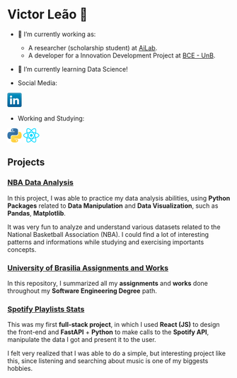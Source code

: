 # Victor Leão 🐍

- 🔭 I’m currently working as:
  - A researcher (scholarship student) at [AiLab](https://ailab.unb.br/).
  - A developer for a Innovation Development Project at [BCE - UnB](https://bce.unb.br/).
- 🌱 I’m currently learning Data Science!

- Social Media:

[![LinkedIn](./linkedin.png)]([https://www.linkedin.com/in/hussainweb/](https://www.linkedin.com/in/victor-leaoo/))

- Working and Studying:

<a href="https://www.python.org/" title="Python"><img src="./python.png" /></a>
<a href="https://reactjs.org/" title="React"><img src="./react.png" /></a>

## Projects

### [NBA Data Analysis](https://github.com/victorleaoo/NBA-Data-Science-Project)
  In this project, I was able to practice my data analysis abilities, using **Python Packages** related to **Data Manipulation** and **Data Visualization**, such as **Pandas**, **Matplotlib**.

  It was very fun to analyze and understand various datasets related to the National Basketball Association (NBA). I could find a lot of interesting patterns and informations while studying and exercising importants concepts.

### [University of Brasilia Assignments and Works](https://github.com/victorleaoo/UnB-Software)
  In this repository, I summarized all my **assignments** and **works** done throughout my **Software Engineering Degree** path.

### [Spotify Playlists Stats](https://github.com/victorleaoo/Spotify-Playlists-WebApp)
  This was my first **full-stack project**, in which I used **React (JS)** to design the front-end and **FastAPI** + **Python** to make calls to the **Spotify API**, manipulate the data I got and present it to the user.

  I felt very realized that I was able to do a simple, but interesting project like this, since listening and searching about music is one of my biggests hobbies.
